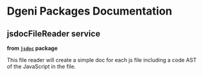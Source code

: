 # Dgeni Packages Documentation


## jsdocFileReader service
**from <a href="../../jsdoc.md"><code>jsdoc</code></a> package**

This file reader will create a simple doc for each js
file including a code AST of the JavaScript in the file.


